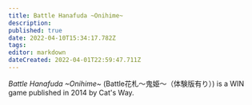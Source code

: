 ```yaml
---
title: Battle Hanafuda ~Onihime~
description: 
published: true
date: 2022-04-10T15:34:17.782Z
tags: 
editor: markdown
dateCreated: 2022-04-01T22:59:47.711Z
---
```


_Battle Hanafuda ~Onihime~_ (<span lang='ja'>Battle花札～鬼姫～（体験版有り）</span>) is a WIN game published in 2014 by Cat's Way.

